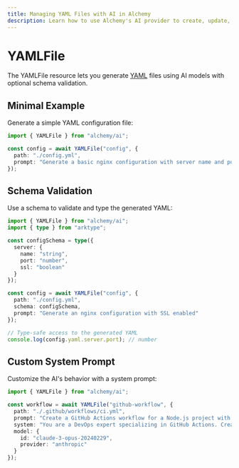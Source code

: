 ```yaml
---
title: Managing YAML Files with AI in Alchemy
description: Learn how to use Alchemy's AI provider to create, update, and manage YAML (.yaml, .yml) files with schema validation.
---
```


# YAMLFile

The YAMLFile resource lets you generate [YAML](https://yaml.org/) files using AI models with optional schema validation.

## Minimal Example

Generate a simple YAML configuration file:

```ts
import { YAMLFile } from "alchemy/ai";

const config = await YAMLFile("config", {
  path: "./config.yml",
  prompt: "Generate a basic nginx configuration with server name and port"
});
```

## Schema Validation

Use a schema to validate and type the generated YAML:

```ts
import { YAMLFile } from "alchemy/ai";
import { type } from "arktype";

const configSchema = type({
  server: {
    name: "string",
    port: "number",
    ssl: "boolean"
  }
});

const config = await YAMLFile("config", {
  path: "./config.yml",
  schema: configSchema,
  prompt: "Generate an nginx configuration with SSL enabled"
});

// Type-safe access to the generated YAML
console.log(config.yaml.server.port); // number
```

## Custom System Prompt

Customize the AI's behavior with a system prompt:

```ts
import { YAMLFile } from "alchemy/ai";

const workflow = await YAMLFile("github-workflow", {
  path: "./.github/workflows/ci.yml",
  prompt: "Create a GitHub Actions workflow for a Node.js project with testing and deployment",
  system: "You are a DevOps expert specializing in GitHub Actions. Create a single YAML file with proper syntax.",
  model: {
    id: "claude-3-opus-20240229",
    provider: "anthropic"
  }
});
```